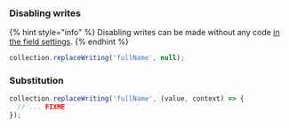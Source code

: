 ### Disabling writes

{% hint style="info" %}
Disabling writes can be made without any code [in the field settings](https://docs.forestadmin.com/user-guide/collections/customize-your-fields#basic-settings).
{% endhint %}

```javascript
collection.replaceWriting('fullName', null);
```

### Substitution

```javascript
collection.replaceWriting('fullName', (value, context) => {
  // ... FIXME
});
```
